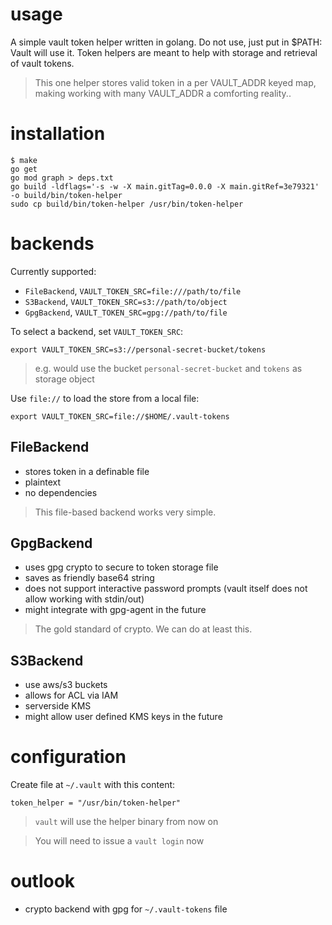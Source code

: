 # usage

A simple vault token helper written in golang. Do not use, just put in $PATH:
Vault will use it. Token helpers are meant to help with storage and retrieval
of vault tokens. 

> This one helper stores valid token in a per VAULT_ADDR keyed map, making
> working with many VAULT_ADDR a comforting reality..

# installation

```
$ make
go get
go mod graph > deps.txt
go build -ldflags='-s -w -X main.gitTag=0.0.0 -X main.gitRef=3e79321' -o build/bin/token-helper
sudo cp build/bin/token-helper /usr/bin/token-helper
```

# backends

Currently supported:
- `FileBackend`,  `VAULT_TOKEN_SRC=file:///path/to/file`
- `S3Backend`, `VAULT_TOKEN_SRC=s3://path/to/object`
- `GpgBackend`, `VAULT_TOKEN_SRC=gpg://path/to/file`

To select a backend, set `VAULT_TOKEN_SRC`:
```
export VAULT_TOKEN_SRC=s3://personal-secret-bucket/tokens
```
> e.g. would use the bucket `personal-secret-bucket` and `tokens` as storage object

Use `file://` to load the store from a local file:
```
export VAULT_TOKEN_SRC=file://$HOME/.vault-tokens
```

## FileBackend

- stores token in a definable file
- plaintext
- no dependencies

> This file-based backend works very simple. 

## GpgBackend

- uses gpg crypto to secure to token storage file
- saves as friendly base64 string
- does not support interactive password prompts (vault itself does not allow working with stdin/out)
- might integrate with gpg-agent in the future

> The gold standard of crypto. We can do at least this.

## S3Backend

- use aws/s3 buckets
- allows for ACL via IAM
- serverside KMS
- might allow user defined KMS keys in the future

# configuration

Create file at `~/.vault` with this content:
```
token_helper = "/usr/bin/token-helper"
```

> `vault` will use the helper binary from now on

> You will need to issue a `vault login` now

# outlook

- crypto backend with gpg for `~/.vault-tokens` file

